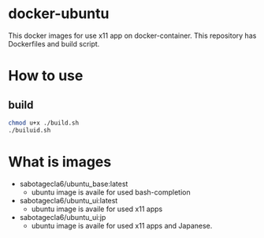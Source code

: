 # docker-ubuntu

This docker images for use x11 app on docker-container.
This repository has Dockerfiles and build script.

# How to use

## build

``` sh
chmod u+x ./build.sh
./builuid.sh
```

# What is images

- sabotagecla6/ubuntu_base:latest
  - ubuntu image is availe for used bash-completion
- sabotagecla6/ubuntu_ui:latest
  - ubuntu image is availe for used x11 apps
- sabotagecla6/ubuntu_ui:jp
  - ubuntu image is availe for used x11 apps and Japanese.


